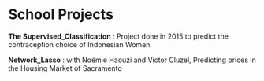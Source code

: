 # School Projects

**The Supervised_Classification** : Project done in 2015 to predict the contraception choice of Indonesian Women

**Network_Lasso** : with Noémie Haouzi and Victor Cluzel, Predicting prices in the Housing Market of Sacramento
